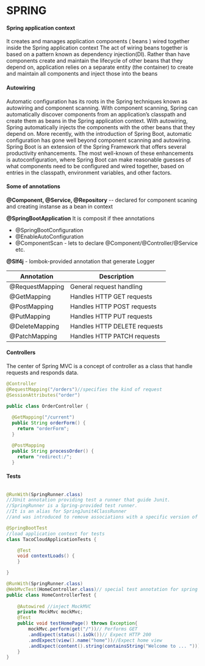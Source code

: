 # SPRING


#### Spring application context
It creates and manages application components ( beans ) wired together inside the Spring application context
The act of wiring beans together is based on a pattern known as dependency injection(DI).
Rather than have components create and maintain the lifecycle of other beans that they depend on, application relies on a separate entity (the container) to create and maintain all components and inject those into the beans


#### Autowiring
Automatic configuration has its roots in the Spring techniques known as autowiring and component scanning. With component scanning, Spring can automatically discover components from an application’s classpath and create them as beans in the Spring application context. With autowiring, Spring automatically injects the components with the other beans that they depend on. More recently, with the introduction of Spring Boot, automatic configuration has gone well beyond component scanning and autowiring. Spring Boot is an extension of the Spring Framework that offers several productivity enhancements. The most well-known of these enhancements is autoconfiguration, where Spring Boot can make reasonable guesses of what components need to be configured and wired together, based on entries in the classpath, environment variables, and other factors.


#### Some of annotations
__@Component, @Service, @Repository__ --  declared for component scaning and creating instanse as a bean in context

__@SpringBootApplication__  It is composit if thee annotations

- @SpringBootConfiguration 
- @EnableAutoConfiguration
- @ComponentScan - lets to declare @Component/@Controller/@Service etc.



__@Slf4j__ - lombok-provided annotation that generate Logger


Annotation | Description
--|--
@RequestMapping |  General request handling
@GetMapping |  Handles HTTP GET requests
@PostMapping  | Handles HTTP POST requests
@PutMapping |  Handles HTTP PUT requests
@DeleteMapping |  Handles HTTP DELETE requests
@PatchMapping |  Handles HTTP PATCH requests


#### Controllers
The center of Spring MVC is a concept of controller as a class that handle requests and	responds data.
```java
@Controller
@RequestMapping("/orders")//specifies the kind of request 
@SessionAttributes("order")

public class OrderController {
  
  @GetMapping("/current")
  public String orderForm() {
    return "orderForm";
  }

  @PostMapping
  public String processOrder() {
    return "redirect:/";
  }
```

#### Tests


```java

@RunWith(SpringRunner.class)
//JUnit annotation providing test a runner that guide Junit.
//SpringRunner is a Spring-provided test runner.
//It is an alias for SpringJunit4ClassRunner
//and was introduced to remove associations with a specific version of JUnit.

@SpringBootTest
//load application context for tests
class TacoCloudApplicationTests {

	@Test
	void contextLoads() {
	}

}
```

```java
@RunWith(SpringRunner.class)
@WebMvcTest(HomeController.class)// special test annotation for spring mvc
public class HomeControllerTest {
	
	@Autowired //inject MockMVC
	private MockMvc mockMvc;
	@Test	
	public void testHomePage() throws Exception{
		mockMvc.perform(get("/"))// Performs GET
		.andExpect(status().isOk())// Expect HTTP 200
		.andExpect(view().name("home"))//Expect home view
		.andExpect(content().string(containsString("Welcome to ... ")));//find substring
	}
}
```

